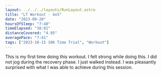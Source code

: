 ```yaml
---
layout: ../../../layouts/RunLayout.astro
title: "LT Workout - 4x5"
date: "2023-09-28"
hoursOfSleep: "7:48"
timeElapsed: "38:01"
distanceCovered: "4.95"
averagePace: "7:41"
tags: ["2023-10-15 10K Time Trial", "Workout"]
---
```


This is my first time doing this workout. I felt strong while doing this. I did not jog during the recovery phase. I just walked instead. I was pleasantly surprised with what I was able to achieve during this session.
